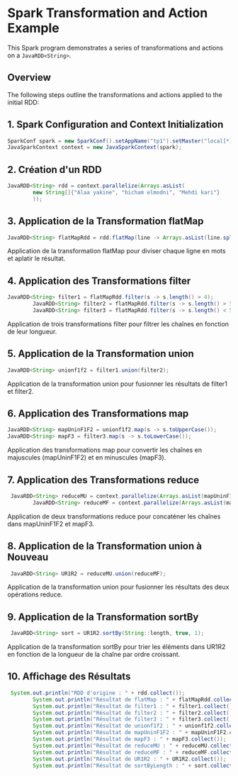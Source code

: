 # Spark Transformation and Action Example

This Spark program demonstrates a series of transformations and actions on a `JavaRDD<String>`.

## Overview

The following steps outline the transformations and actions applied to the initial RDD:

## 1. Spark Configuration and Context Initialization

```java
SparkConf spark = new SparkConf().setAppName("tp1").setMaster("local[*]");
JavaSparkContext context = new JavaSparkContext(spark);
```

## 2. Création d'un RDD
```java
JavaRDD<String> rdd = context.parallelize(Arrays.asList(
        new String[]{"Alaa yakine", "hicham elmodni", "Mehdi kari"}
        ));
```
## 3. Application de la Transformation flatMap
```java
JavaRDD<String> flatMapRdd = rdd.flatMap(line -> Arrays.asList(line.split(" ")).iterator());
```
Application de la transformation flatMap pour diviser chaque ligne en mots et aplatir le résultat.

## 4. Application des Transformations filter
```java
JavaRDD<String> filter1 = flatMapRdd.filter(s -> s.length() > 4);
        JavaRDD<String> filter2 = flatMapRdd.filter(s -> s.length() > 5);
        JavaRDD<String> filter3 = flatMapRdd.filter(s -> s.length() < 5);
```
Application de trois transformations filter pour filtrer les chaînes en fonction de leur longueur.
## 5. Application de la Transformation union
```java
JavaRDD<String> unionf1f2 = filter1.union(filter2);
```
Application de la transformation union pour fusionner les résultats de filter1 et filter2.
## 6. Application des Transformations map
```java
JavaRDD<String> mapUninF1F2 = unionf1f2.map(s -> s.toUpperCase());
JavaRDD<String> mapF3 = filter3.map(s -> s.toLowerCase());
```
Application des transformations map pour convertir les chaînes en majuscules (mapUninF1F2) et en minuscules (mapF3).
## 7. Application des Transformations reduce
```java
 JavaRDD<String> reduceMU = context.parallelize(Arrays.asList(mapUninF1F2.reduce((s, s2) -> s.concat(s2))));
        JavaRDD<String> reduceMF = context.parallelize(Arrays.asList(mapF3.reduce((s, s2) -> s.concat(s2))));

```
Application de deux transformations reduce pour concaténer les chaînes dans mapUninF1F2 et mapF3.
## 8. Application de la Transformation union à Nouveau
```java
 JavaRDD<String> UR1R2 = reduceMU.union(reduceMF);
```
Application de la transformation union pour fusionner les résultats des deux opérations reduce.
## 9. Application de la Transformation sortBy
```java
 JavaRDD<String> sort = UR1R2.sortBy(String::length, true, 1);

```
Application de la transformation sortBy pour trier les éléments dans UR1R2 en fonction de la longueur de la chaîne par ordre croissant.
## 10. Affichage des Résultats
```java
 System.out.println("RDD d'origine : " + rdd.collect());
        System.out.println("Résultat de flatMap : " + flatMapRdd.collect());
        System.out.println("Résultat de filter1 : " + filter1.collect());
        System.out.println("Résultat de filter2 : " + filter2.collect());
        System.out.println("Résultat de filter3 : " + filter3.collect());
        System.out.println("Résultat de unionf1f2 : " + unionf1f2.collect());
        System.out.println("Résultat de mapUninF1F2 : " + mapUninF1F2.collect());
        System.out.println("Résultat de mapF3 : " + mapF3.collect());
        System.out.println("Résultat de reduceMU : " + reduceMU.collect());
        System.out.println("Résultat de reduceMF : " + reduceMF.collect());
        System.out.println("Résultat de UR1R2 : " + UR1R2.collect());
        System.out.println("Résultat de sortByLength : " + sort.collect());
```


